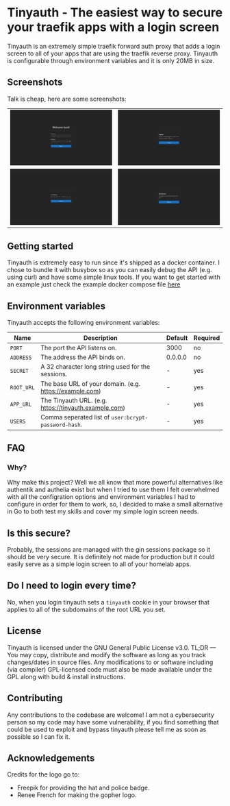 # Tinyauth - The easiest way to secure your traefik apps with a login screen

Tinyauth is an extremely simple traefik forward auth proxy that adds a login screen to all of your apps that are using the traefik reverse proxy. Tinyauth is configurable through environment variables and it is only 20MB in size.

## Screenshots

Talk is cheap, here are some screenshots:

|                                         |                                           |
| --------------------------------------- | ----------------------------------------- |
| ![Login](./screenshots/login.png)       | ![Logout](./screenshots/logout.png)       |
| ![Continue](./screenshots/continue.png) | ![Not Found](./screenshots/not-found.png) |

## Getting started

Tinyauth is extremely easy to run since it's shipped as a docker container. I chose to bundle it with busybox so as you can easily debug the API (e.g. using curl) and have some simple linux tools. If you want to get started with an example just check the example docker compose file [here](./docker-compose.example.yml)

## Environment variables

Tinyauth accepts the following environment variables:

| Name       | Description                                             | Default | Required |
| ---------- | ------------------------------------------------------- | ------- | -------- |
| `PORT`     | The port the API listens on.                            | 3000    | no       |
| `ADDRESS`  | The address the API binds on.                           | 0.0.0.0 | no       |
| `SECRET`   | A 32 character long string used for the sessions.       | -       | yes      |
| `ROOT_URL` | The base URL of your domain. (e.g. https://example.com) | -       | yes      |
| `APP_URL`  | The Tinyauth URL. (e.g. https://tinyauth.example.com)   | -       | yes      |
| `USERS`    | Comma seperated list of `user:bcrypt-password-hash`.    | -       | yes      |

## FAQ

### Why?

Why make this project? Well we all know that more powerful alternatives like authentik and authelia exist but when I tried to use them I felt overwhelmed with all the configration options and environment variables I had to configure in order for them to work, so, I decided to make a small alternative in Go to both test my skills and cover my simple login screen needs.

## Is this secure?

Probably, the sessions are managed with the gin sessions package so it should be very secure. It is definitely not made for production but it could easily serve as a simple login screen to all of your homelab apps.

## Do I need to login every time?

No, when you login tinyauth sets a `tinyauth` cookie in your browser that applies to all of the subdomains of the root URL you set.

## License

Tinyauth is licensed under the GNU General Public License v3.0. TL;DR — You may copy, distribute and modify the software as long as you track changes/dates in source files. Any modifications to or software including (via compiler) GPL-licensed code must also be made available under the GPL along with build & install instructions.

## Contributing

Any contributions to the codebase are welcome! I am not a cybersecurity person so my code may have some vulnerability, if you find something that could be used to exploit and bypass tinyauth please tell me as soon as possible so I can fix it.

## Acknowledgements

Credits for the logo go to:

- Freepik for providing the hat and police badge.
- Renee French for making the gopher logo.
